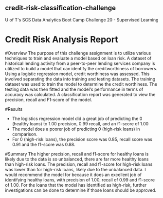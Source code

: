 ## credit-risk-classification-challenge
U of T's SCS Data Analytics Boot Camp Challenge 20 - Supervised Learning


# Credit Risk Analysis Report

#Overview
The purpose of this challenge assignment is to utilize various techniques to train and evaluate a model based on loan risk.  A dataset of historical lending activity from a peer-to-peer lending services company is utilized to build a model that can identify the creditworthiness of borrowers.  Using a logistic regression model, credit worthiness was assessed.  This involved separating the data into training and testing datasets.  The training dataset was used to train the model to determine the credit worthiness.  The testing data was then fitted and the model's performance in terms of accuracy was calculated.  A classification report was generated to view the precision, recall and F1-score of the model.

#Results
* The logistics regression model did a great job of predicting the 0 (healthy loans) to 1.00 precision, 0.99 recall, and an f1-score of 1.00 
* The model does a poorer job of predicting 0 (high-risk loans) in comparison.  
* For 0 (high-risk loans), the precision score was 0.85, recall score was 0.91 and the f1-score was 0.88.

#Summary
The higher precision, recall and f1-score for healthy loans is likely due to the data is so unbalanced, there are far more healthy loans than high-risk loans.  The precision, recall and f1-score for high-risk loans was lower than for high-risk loans, likely due to the unbalanced data.  I would recommend the model for because it does an excellent job of identifying healthy loans, with precision of 1.00, recall of 0.99 and f1-score of 1.00.  For the loans that the model has identified as high-risk, further investigations can be done to determine if those loans should be approved.

